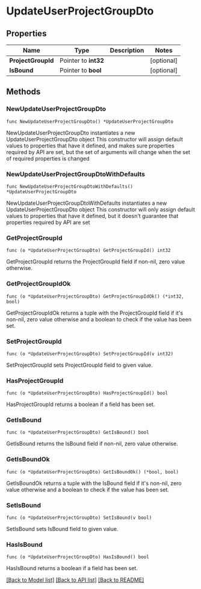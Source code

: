 # UpdateUserProjectGroupDto

## Properties

Name | Type | Description | Notes
------------ | ------------- | ------------- | -------------
**ProjectGroupId** | Pointer to **int32** |  | [optional] 
**IsBound** | Pointer to **bool** |  | [optional] 

## Methods

### NewUpdateUserProjectGroupDto

`func NewUpdateUserProjectGroupDto() *UpdateUserProjectGroupDto`

NewUpdateUserProjectGroupDto instantiates a new UpdateUserProjectGroupDto object
This constructor will assign default values to properties that have it defined,
and makes sure properties required by API are set, but the set of arguments
will change when the set of required properties is changed

### NewUpdateUserProjectGroupDtoWithDefaults

`func NewUpdateUserProjectGroupDtoWithDefaults() *UpdateUserProjectGroupDto`

NewUpdateUserProjectGroupDtoWithDefaults instantiates a new UpdateUserProjectGroupDto object
This constructor will only assign default values to properties that have it defined,
but it doesn't guarantee that properties required by API are set

### GetProjectGroupId

`func (o *UpdateUserProjectGroupDto) GetProjectGroupId() int32`

GetProjectGroupId returns the ProjectGroupId field if non-nil, zero value otherwise.

### GetProjectGroupIdOk

`func (o *UpdateUserProjectGroupDto) GetProjectGroupIdOk() (*int32, bool)`

GetProjectGroupIdOk returns a tuple with the ProjectGroupId field if it's non-nil, zero value otherwise
and a boolean to check if the value has been set.

### SetProjectGroupId

`func (o *UpdateUserProjectGroupDto) SetProjectGroupId(v int32)`

SetProjectGroupId sets ProjectGroupId field to given value.

### HasProjectGroupId

`func (o *UpdateUserProjectGroupDto) HasProjectGroupId() bool`

HasProjectGroupId returns a boolean if a field has been set.

### GetIsBound

`func (o *UpdateUserProjectGroupDto) GetIsBound() bool`

GetIsBound returns the IsBound field if non-nil, zero value otherwise.

### GetIsBoundOk

`func (o *UpdateUserProjectGroupDto) GetIsBoundOk() (*bool, bool)`

GetIsBoundOk returns a tuple with the IsBound field if it's non-nil, zero value otherwise
and a boolean to check if the value has been set.

### SetIsBound

`func (o *UpdateUserProjectGroupDto) SetIsBound(v bool)`

SetIsBound sets IsBound field to given value.

### HasIsBound

`func (o *UpdateUserProjectGroupDto) HasIsBound() bool`

HasIsBound returns a boolean if a field has been set.


[[Back to Model list]](../README.md#documentation-for-models) [[Back to API list]](../README.md#documentation-for-api-endpoints) [[Back to README]](../README.md)


